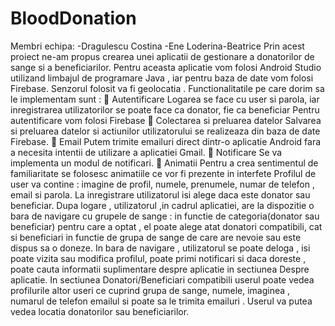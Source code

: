 # BloodDonation
Membri echipa:
-Dragulescu Costina
-Ene Loderina-Beatrice
Prin acest proiect ne-am propus crearea unei aplicatii de gestionare a donatorilor de sange si a beneficiarilor.
Pentru aceasta aplicatie vom folosi Android Studio utilizand limbajul de programare Java , iar pentru baza de date
vom folosi Firebase. Senzorul folosit va fi geolocatia .
Functionalitatile pe care dorim sa le implementam sunt :
 Autentificare
Logarea se face cu user si parola, iar inregistrarea utilizatorilor se poate face ca donator, fie ca beneficiar
Pentru autentificare vom folosi Firebase
 Colectarea si preluarea datelor
Salvarea si preluarea datelor si actiunilor utilizatorului se realizeaza din baza de date Firebase.
 Email
Putem trimite emailuri direct dintr-o aplicatie Android fara a necesita intentii de utilizare a aplicatiei Gmail.
 Notificare
Se va implementa un modul de notificari.
 Animatii
Pentru a crea sentimentul de familiaritate se folosesc animatiile ce vor fi prezente in interfete
Profilul de user va contine : imagine de profil, numele, prenumele, numar de telefon , email si parola.
La inregistrare utilizatorul isi alege daca este donator sau beneficiar.
Dupa logare , utilizatorul ,in cadrul aplicatiei, are la dispozitie o bara de navigare cu grupele de sange : in functie de
categoria(donator sau beneficiar) pentru care a optat , el poate alege atat donatori compatibili, cat si beneficiari in
functie de grupa de sange de care are nevoie sau este dispus sa o doneze.
In bara de navigare , utilizatorul se poate deloga , isi poate vizita sau modifica profilul, poate primi notificari si daca
doreste , poate cauta informatii suplimentare despre aplicatie in sectiunea Despre aplicatie.
In sectiunea Donatori/Beneficiari compatibili userul poate vedea profilurile altor useri ce cuprind grupa de sange,
numele, imaginea , numarul de telefon emailul si poate sa le trimita emailuri .
Userul va putea vedea locatia donatorilor sau beneficiarilor.
